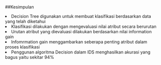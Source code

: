 ##Kesimpulan
<li>Decision Tree digunakan untuk membuat klasifikasi berdasarkan data yang telah diketahui</li>
<li>Klasifikasi dilakukan dengan mengevaluasi nilai atribut secara berurutan</li>
<li>Urutan atribut yang dievaluasi dilakukan berdasarkan nilai information gain</li>
<li>Infomrmation gain menggambarkan seberapa penting atribut dalam proses klasifikasi</li>
<li>Penggunan algoritma Decision dalam IDS menghasilkan akurasi yang bagus yaitu sekitar 94%</li>

